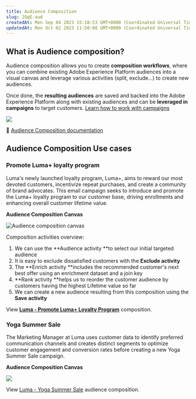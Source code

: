 ```yaml
---
title: Audience Composition
slug: JQqE-aud
createdAt: Mon Sep 04 2023 15:18:53 GMT+0000 (Coordinated Universal Time)
updatedAt: Mon Oct 02 2023 11:50:08 GMT+0000 (Coordinated Universal Time)
---
```


## What is Audience composition?

Audience composition allows you to create **composition workflows**, where you can combine existing Adobe Experience Platform audiences into a visual canvas and leverage various activities (split, exclude…) to create new audiences.

Once done, the **resulting audiences** are saved and backed into the Adobe Experience Platform along with existing audiences and can be **leveraged in campaigns** to target customers. [Learn how to work with campaigns](https://experienceleague.adobe.com/docs/journey-optimizer/using/campaigns/get-started-with-campaigns.html?lang=en)

![](https://experienceleague.adobe.com/docs/journey-optimizer/assets/audiences-process.png?lang=en)

🔗 [Audience Composition documentation](https://experienceleague.adobe.com/docs/journey-optimizer/using/audiences-profiles-identities/audiences/audience-orchestration/get-started-audience-orchestration.html?lang=en)



## Audience Composition Use cases

### Promote Luma+ loyalty program

Luma's newly launched loyalty program, Luma+, aims to reward our most devoted customers, incentivize repeat purchases, and create a community of brand advocates. This email campaign seeks to introduce and promote the Luma+ loyalty program to our customer base, driving enrollments and enhancing overall customer lifetime value.

**Audience Composition Canvas**

![Audience composition canvas](../../assets/dGpuqFcJGBT7icoqWovJH_cleanshot-2023-09-04-at-174000.png "Audience composition")

Composition activities overview:

1. We can use the **Audience activity **to select our initial targeted audience
2. It is easy to exclude dissatisfied customers with the **Exclude activity**
3. The **Enrich activity **includes the recommended customer's next best offer using an enrichment dataset and a join key
4. **Rank activity **helps us to reorder the customer audience by customers having the highest Lifetime value so far
5. We can create a new audience resulting from this composition using the **Save activity**



View [**Luma - Promote Luma+ Loyalty Program**](https://experience.adobe.com/#/@demosystem4/sname\:public-luma/journey-optimizer/audience/compose/64de20a6f041d279006e2e95) composition.



### Yoga Summer Sale

The Marketing Manager at Luma uses customer data to identify preferred communication channels and creates distinct segments to optimize customer engagement and conversion rates before creating a new Yoga Summer Sale campaign.



**Audience Composition Canvas**

![](../../assets/QpCDZnm0Ux2YWdvlRx9tF_cleanshot-2023-10-02-at-134817.png)

View [Luma - Yoga Summer Sale](https://experience.adobe.com/#/@demosystem4/sname\:public-luma/platform/audience/compose/651a6384ea6dae09a66cf41f) audience composition.
